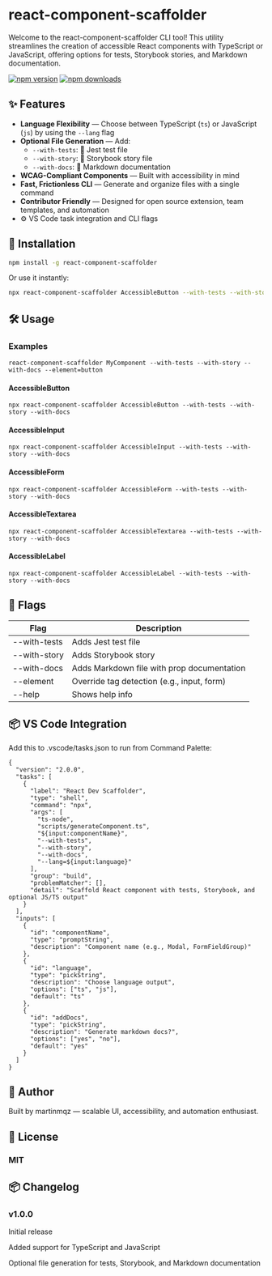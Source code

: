 # react-component-scaffolder
Welcome to the react-component-scaffolder CLI tool! This utility streamlines the creation of accessible React components with TypeScript or JavaScript, offering options for tests, Storybook stories, and Markdown documentation.

[![npm version](https://img.shields.io/npm/v/react-component-scaffolder.svg)](https://www.npmjs.com/package/react-component-scaffolder)
[![npm downloads](https://img.shields.io/npm/dm/react-component-scaffolder.svg)](https://www.npmjs.com/package/react-component-scaffolder)

## ✨ Features
- **Language Flexibility** — Choose between TypeScript (`ts`) or JavaScript (`js`) by using the `--lang` flag
- **Optional File Generation** — Add:
  - `--with-tests`: 🧪 Jest test file
  - `--with-story`: 📘 Storybook story file
  - `--with-docs`: 📄 Markdown documentation
- **WCAG-Compliant Components** — Built with accessibility in mind
- **Fast, Frictionless CLI** — Generate and organize files with a single command
- **Contributor Friendly** — Designed for open source extension, team templates, and automation
- ⚙️ VS Code task integration and CLI flags

## 🚀 Installation
```bash
npm install -g react-component-scaffolder
```
Or use it instantly:
```bash
npx react-component-scaffolder AccessibleButton --with-tests --with-story --with-docs
```

## 🛠️ Usage
### Examples
```
react-component-scaffolder MyComponent --with-tests --with-story --with-docs --element=button
```

#### AccessibleButton
```
npx react-component-scaffolder AccessibleButton --with-tests --with-story --with-docs
```

#### AccessibleInput
```
npx react-component-scaffolder AccessibleInput --with-tests --with-story --with-docs
```
#### AccessibleForm
```
npx react-component-scaffolder AccessibleForm --with-tests --with-story --with-docs
```

#### AccessibleTextarea
```
npx react-component-scaffolder AccessibleTextarea --with-tests --with-story --with-docs
```

#### AccessibleLabel
```
npx react-component-scaffolder AccessibleLabel --with-tests --with-story --with-docs
```

## 🧰 Flags
| Flag | Description |
|------|-------------|
| --with-tests | Adds Jest test file | 
| --with-story | Adds Storybook story | 
| --with-docs | Adds Markdown file with prop documentation |
| --element | Override tag detection (e.g., input, form) |
| --help | Shows help info |

## 📦 VS Code Integration
Add this to .vscode/tasks.json to run from Command Palette:
```
{
  "version": "2.0.0",
  "tasks": [
    {
      "label": "React Dev Scaffolder",
      "type": "shell",
      "command": "npx",
      "args": [
        "ts-node",
        "scripts/generateComponent.ts",
        "${input:componentName}",
        "--with-tests",
        "--with-story",
        "--with-docs",
        "--lang=${input:language}"
      ],
      "group": "build",
      "problemMatcher": [],
      "detail": "Scaffold React component with tests, Storybook, and optional JS/TS output"
    }
  ],
  "inputs": [
    {
      "id": "componentName",
      "type": "promptString",
      "description": "Component name (e.g., Modal, FormFieldGroup)"
    },
    {
      "id": "language",
      "type": "pickString",
      "description": "Choose language output",
      "options": ["ts", "js"],
      "default": "ts"
    },
    {
      "id": "addDocs",
      "type": "pickString",
      "description": "Generate markdown docs?",
      "options": ["yes", "no"],
      "default": "yes"
    }
  ]
}
```

## 🧠 Author
Built by martinmqz — scalable UI, accessibility, and automation enthusiast.

## 📄 License
### MIT


## 📦 Changelog
### v1.0.0

Initial release

Added support for TypeScript and JavaScript

Optional file generation for tests, Storybook, and Markdown documentation